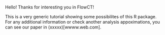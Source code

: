 Hello! Thanks for interesting you in FlowCT!

This is a very generic tutorial showing some possibilites of this R package. For any additional information or check another analysis appoximations, you can see our paper in (xxxxx)[wwww.web.com].
